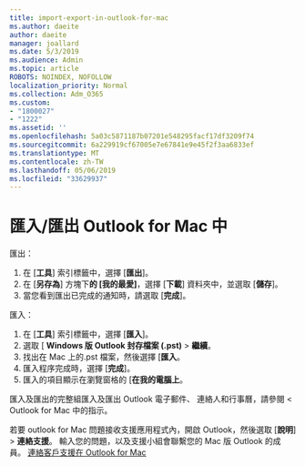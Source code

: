 ```yaml
---
title: import-export-in-outlook-for-mac
ms.author: daeite
author: daeite
manager: joallard
ms.date: 5/3/2019
ms.audience: Admin
ms.topic: article
ROBOTS: NOINDEX, NOFOLLOW
localization_priority: Normal
ms.collection: Adm_O365
ms.custom:
- "1800027"
- "1222"
ms.assetid: ''
ms.openlocfilehash: 5a03c5871187b07201e548295facf17df3209f74
ms.sourcegitcommit: 6a229919cf67005e7e67841e9e45f2f3aa6833ef
ms.translationtype: MT
ms.contentlocale: zh-TW
ms.lasthandoff: 05/06/2019
ms.locfileid: "33629937"
---
```

# <a name="importexport-in-outlook-for-mac"></a>匯入/匯出 Outlook for Mac 中 

匯出：
1. 在 [**工具**] 索引標籤中，選擇 [**匯出**]。
2. 在 [**另存為**] 方塊下**的 [我的最愛]**，選擇 [**下載**] 資料夾中，並選取 [**儲存**]。
3. 當您看到匯出已完成的通知時，請選取 [**完成**]。

匯入：
1. 在 [**工具**] 索引標籤中，選擇 [**匯入**]。
2. 選取 [ **Windows 版 Outlook 封存檔案 (.pst)** > **繼續**。
3. 找出在 Mac 上的.pst 檔案，然後選擇 [**匯入**。
4. 匯入程序完成時，選擇 [**完成**]。
5. 匯入的項目顯示在瀏覽窗格的 [**在我的電腦上**。

匯入及匯出的完整組<b0>匯入及匯出 Outlook 電子郵件、 連絡人和行事曆</b0>，請參閱 < Outlook for Mac 中的指示。 

若要 outlook for Mac 問題接收支援應用程式內，開啟 Outlook，然後選取 [**說明**] > **連絡支援**。 輸入您的問題，以及支援小組會聯繫您的 Mac 版 Outlook 的成員。 [連絡客戶支援在 Outlook for Mac](https://go.microsoft.com/fwlink/?linkid=2002400&clcid=0x409)
